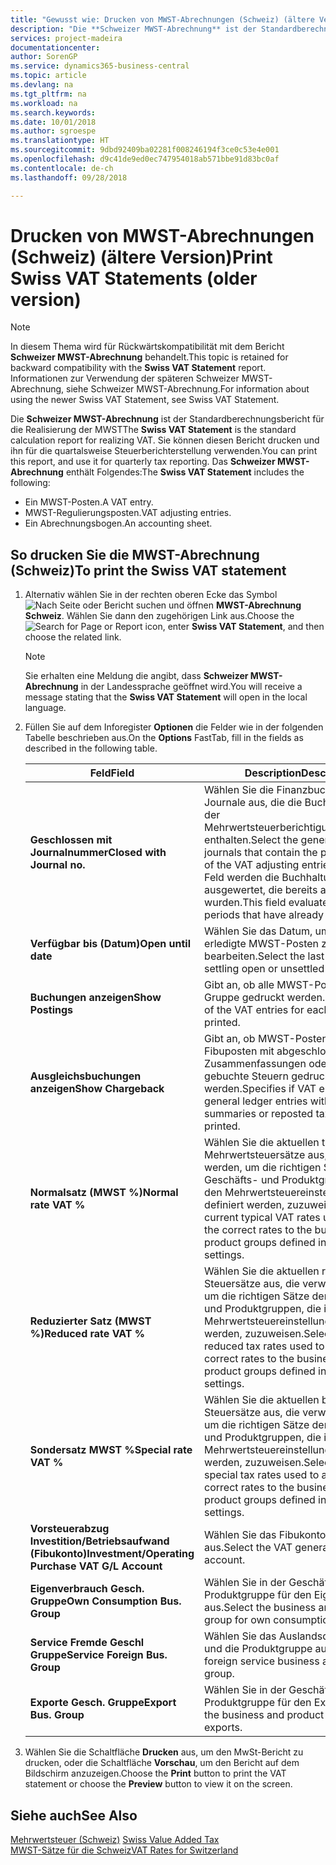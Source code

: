 ```yaml
---
title: "Gewusst wie: Drucken von MWST-Abrechnungen (Schweiz) (ältere Version)"
description: "Die **Schweizer MWST-Abrechnung** ist der Standardberechnungsbericht für die Realisierung der MWST Sie können diesen Bericht drucken und ihn für die quartalsweise Steuerberichterstellung verwenden."
services: project-madeira
documentationcenter: 
author: SorenGP
ms.service: dynamics365-business-central
ms.topic: article
ms.devlang: na
ms.tgt_pltfrm: na
ms.workload: na
ms.search.keywords: 
ms.date: 10/01/2018
ms.author: sgroespe
ms.translationtype: HT
ms.sourcegitcommit: 9dbd92409ba02281f008246194f3ce0c53e4e001
ms.openlocfilehash: d9c41de9ed0ec747954018ab571bbe91d83bc0af
ms.contentlocale: de-ch
ms.lasthandoff: 09/28/2018

---
```

# <a name="print-swiss-vat-statements-older-version"></a><span data-ttu-id="ae0b2-104">Drucken von MWST-Abrechnungen (Schweiz) (ältere Version)</span><span class="sxs-lookup"><span data-stu-id="ae0b2-104">Print Swiss VAT Statements (older version)</span></span>

> [!NOTE]  
>  <span data-ttu-id="ae0b2-105">In diesem Thema wird für Rückwärtskompatibilität mit dem Bericht **Schweizer MWST-Abrechnung** behandelt.</span><span class="sxs-lookup"><span data-stu-id="ae0b2-105">This topic is retained for backward compatibility with the **Swiss VAT Statement** report.</span></span> <span data-ttu-id="ae0b2-106">Informationen zur Verwendung der späteren Schweizer MWST-Abrechnung, siehe Schweizer MWST-Abrechnung.</span><span class="sxs-lookup"><span data-stu-id="ae0b2-106">For information about using the newer Swiss VAT Statement, see Swiss VAT Statement.</span></span>  

<span data-ttu-id="ae0b2-107">Die **Schweizer MWST-Abrechnung** ist der Standardberechnungsbericht für die Realisierung der MWST</span><span class="sxs-lookup"><span data-stu-id="ae0b2-107">The **Swiss VAT Statement** is the standard calculation report for realizing VAT.</span></span> <span data-ttu-id="ae0b2-108">Sie können diesen Bericht drucken und ihn für die quartalsweise Steuerberichterstellung verwenden.</span><span class="sxs-lookup"><span data-stu-id="ae0b2-108">You can print this report, and use it for quarterly tax reporting.</span></span> <span data-ttu-id="ae0b2-109">Das **Schweizer MWST-Abrechnung** enthält Folgendes:</span><span class="sxs-lookup"><span data-stu-id="ae0b2-109">The **Swiss VAT Statement** includes the following:</span></span>  

- <span data-ttu-id="ae0b2-110">Ein MWST-Posten.</span><span class="sxs-lookup"><span data-stu-id="ae0b2-110">A VAT entry.</span></span>  
- <span data-ttu-id="ae0b2-111">MWST-Regulierungsposten.</span><span class="sxs-lookup"><span data-stu-id="ae0b2-111">VAT adjusting entries.</span></span>  
- <span data-ttu-id="ae0b2-112">Ein Abrechnungsbogen.</span><span class="sxs-lookup"><span data-stu-id="ae0b2-112">An accounting sheet.</span></span>  

## <a name="to-print-the-swiss-vat-statement"></a><span data-ttu-id="ae0b2-113">So drucken Sie die MWST-Abrechnung (Schweiz)</span><span class="sxs-lookup"><span data-stu-id="ae0b2-113">To print the Swiss VAT statement</span></span>  

1.  <span data-ttu-id="ae0b2-114">Alternativ wählen Sie in der rechten oberen Ecke das Symbol ![Nach Seite oder Bericht suchen](../../media/ui-search/search_small.png "Nach Seite oder Bericht suchen") und öffnen **MWST-Abrechnung Schweiz**. Wählen Sie dann den zugehörigen Link aus.</span><span class="sxs-lookup"><span data-stu-id="ae0b2-114">Choose the ![Search for Page or Report](../../media/ui-search/search_small.png "Search for Page or Report icon") icon, enter **Swiss VAT Statement**, and then choose the related link.</span></span>  

    > [!NOTE]  
    >  <span data-ttu-id="ae0b2-115">Sie erhalten eine Meldung die angibt, dass **Schweizer MWST-Abrechnung** in der Landessprache geöffnet wird.</span><span class="sxs-lookup"><span data-stu-id="ae0b2-115">You will receive a message stating that the **Swiss VAT Statement** will open in the local language.</span></span>  

2.  <span data-ttu-id="ae0b2-116">Füllen Sie auf dem Inforegister **Optionen** die Felder wie in der folgenden Tabelle beschrieben aus.</span><span class="sxs-lookup"><span data-stu-id="ae0b2-116">On the **Options** FastTab, fill in the fields as described in the following table.</span></span>  

    |<span data-ttu-id="ae0b2-117">Feld</span><span class="sxs-lookup"><span data-stu-id="ae0b2-117">Field</span></span>|<span data-ttu-id="ae0b2-118">Description</span><span class="sxs-lookup"><span data-stu-id="ae0b2-118">Description</span></span>|  
    |---------------------------------|---------------------------------------|  
    |<span data-ttu-id="ae0b2-119">**Geschlossen mit Journalnummer**</span><span class="sxs-lookup"><span data-stu-id="ae0b2-119">**Closed with Journal no.**</span></span>|<span data-ttu-id="ae0b2-120">Wählen Sie die Finanzbuchhaltungserf.-Journale aus, die die Buchungsquelle der Mehrwertsteuerberichtigungsbuchungen enthalten.</span><span class="sxs-lookup"><span data-stu-id="ae0b2-120">Select the general ledger journals that contain the posting source of the VAT adjusting entries.</span></span> <span data-ttu-id="ae0b2-121">In diesem Feld werden die Buchhaltungsperioden ausgewertet, die bereits ausgeglichen wurden.</span><span class="sxs-lookup"><span data-stu-id="ae0b2-121">This field evaluates accounting periods that have already been settled.</span></span>|  
    |<span data-ttu-id="ae0b2-122">**Verfügbar bis (Datum)**</span><span class="sxs-lookup"><span data-stu-id="ae0b2-122">**Open until date**</span></span>|<span data-ttu-id="ae0b2-123">Wählen Sie das Datum, um offene oder erledigte MWST-Posten zu bearbeiten.</span><span class="sxs-lookup"><span data-stu-id="ae0b2-123">Select the last date for settling open or unsettled VAT entries.</span></span>|  
    |<span data-ttu-id="ae0b2-124">**Buchungen anzeigen**</span><span class="sxs-lookup"><span data-stu-id="ae0b2-124">**Show Postings**</span></span>|<span data-ttu-id="ae0b2-125">Gibt an, ob alle MWST-Posten für jede Gruppe gedruckt werden.</span><span class="sxs-lookup"><span data-stu-id="ae0b2-125">Specifies if all of the VAT entries for each group will be printed.</span></span>|  
    |<span data-ttu-id="ae0b2-126">**Ausgleichsbuchungen anzeigen**</span><span class="sxs-lookup"><span data-stu-id="ae0b2-126">**Show Chargeback**</span></span>|<span data-ttu-id="ae0b2-127">Gibt an, ob MWST-Posten und Fibuposten mit abgeschlossenen Zusammenfassungen oder erneut gebuchte Steuern gedruckt werden.</span><span class="sxs-lookup"><span data-stu-id="ae0b2-127">Specifies if VAT entries and general ledger entries with closed summaries or reposted tax will be printed.</span></span>|  
    |<span data-ttu-id="ae0b2-128">**Normalsatz (MWST %)**</span><span class="sxs-lookup"><span data-stu-id="ae0b2-128">**Normal rate VAT %**</span></span>|<span data-ttu-id="ae0b2-129">Wählen Sie die aktuellen typischen Mehrwertsteuersätze aus, die verwendet werden, um die richtigen Sätze den Geschäfts- und Produktgruppen, die in den Mehrwertsteuereinstellungen definiert werden, zuzuweisen.</span><span class="sxs-lookup"><span data-stu-id="ae0b2-129">Select the current typical VAT rates used to assign the correct rates to the business and product groups defined in the VAT settings.</span></span>|  
    |<span data-ttu-id="ae0b2-130">**Reduzierter Satz (MWST %)**</span><span class="sxs-lookup"><span data-stu-id="ae0b2-130">**Reduced rate VAT %**</span></span>|<span data-ttu-id="ae0b2-131">Wählen Sie die aktuellen reduzierten Steuersätze aus, die verwendet werden, um die richtigen Sätze den Geschäfts- und Produktgruppen, die in den Mehrwertsteuereinstellungen definiert werden, zuzuweisen.</span><span class="sxs-lookup"><span data-stu-id="ae0b2-131">Select the current reduced tax rates used to assign the correct rates to the business and product groups defined in the VAT settings.</span></span>|  
    |<span data-ttu-id="ae0b2-132">**Sondersatz MWST %**</span><span class="sxs-lookup"><span data-stu-id="ae0b2-132">**Special rate VAT %**</span></span>|<span data-ttu-id="ae0b2-133">Wählen Sie die aktuellen besonderen Steuersätze aus, die verwendet werden, um die richtigen Sätze den Geschäfts- und Produktgruppen, die in den Mehrwertsteuereinstellungen definiert werden, zuzuweisen.</span><span class="sxs-lookup"><span data-stu-id="ae0b2-133">Select the current special tax rates used to assign the correct rates to the business and product groups defined in the VAT settings.</span></span>|  
    |<span data-ttu-id="ae0b2-134">**Vorsteuerabzug Investition/Betriebsaufwand (Fibukonto)**</span><span class="sxs-lookup"><span data-stu-id="ae0b2-134">**Investment/Operating Purchase VAT G/L Account**</span></span>|<span data-ttu-id="ae0b2-135">Wählen Sie das Fibukonto für die MWST aus.</span><span class="sxs-lookup"><span data-stu-id="ae0b2-135">Select the VAT general ledger account.</span></span>|  
    |<span data-ttu-id="ae0b2-136">**Eigenverbrauch Gesch. Gruppe**</span><span class="sxs-lookup"><span data-stu-id="ae0b2-136">**Own Consumption Bus. Group**</span></span>|<span data-ttu-id="ae0b2-137">Wählen Sie in der Geschäfts- und Produktgruppe für den Eigenverbrauch aus.</span><span class="sxs-lookup"><span data-stu-id="ae0b2-137">Select the business and product group for own consumptions.</span></span>|  
    |<span data-ttu-id="ae0b2-138">**Service Fremde Geschl Gruppe**</span><span class="sxs-lookup"><span data-stu-id="ae0b2-138">**Service Foreign Bus. Group**</span></span>|<span data-ttu-id="ae0b2-139">Wählen Sie das Auslandsdienstgeschäft und die Produktgruppe aus.</span><span class="sxs-lookup"><span data-stu-id="ae0b2-139">Select the foreign service business and product group.</span></span>|  
    |<span data-ttu-id="ae0b2-140">**Exporte Gesch. Gruppe**</span><span class="sxs-lookup"><span data-stu-id="ae0b2-140">**Export Bus. Group**</span></span>|<span data-ttu-id="ae0b2-141">Wählen Sie in der Geschäfts- und Produktgruppe für den Export aus.</span><span class="sxs-lookup"><span data-stu-id="ae0b2-141">Select the business and product group for exports.</span></span>|  

3.  <span data-ttu-id="ae0b2-142">Wählen Sie die Schaltfläche **Drucken** aus, um den MwSt-Bericht zu drucken, oder die Schaltfläche **Vorschau**, um den Bericht auf dem Bildschirm anzuzeigen.</span><span class="sxs-lookup"><span data-stu-id="ae0b2-142">Choose the **Print** button to print the VAT statement or choose the **Preview** button to view it on the screen.</span></span>  

## <a name="see-also"></a><span data-ttu-id="ae0b2-143">Siehe auch</span><span class="sxs-lookup"><span data-stu-id="ae0b2-143">See Also</span></span>  
 <span data-ttu-id="ae0b2-144">[Mehrwertsteuer (Schweiz)](swiss-value-added-tax.md) </span><span class="sxs-lookup"><span data-stu-id="ae0b2-144">[Swiss Value Added Tax](swiss-value-added-tax.md) </span></span>  
 [<span data-ttu-id="ae0b2-145">MWST-Sätze für die Schweiz</span><span class="sxs-lookup"><span data-stu-id="ae0b2-145">VAT Rates for Switzerland</span></span>](vat-rates-for-switzerland.md)

